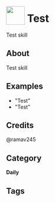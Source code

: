 # <img src="https://raw.githack.com/FortAwesome/Font-Awesome/master/svgs/solid/robot.svg" card_color="#22A7F0" width="50" height="50" style="vertical-align:bottom"/> Test
Test skill

## About
Test skill

## Examples
* "Test"
* "Test"

## Credits
@ramav245

## Category
**Daily**

## Tags

